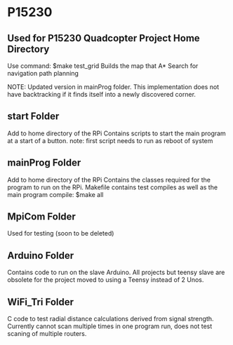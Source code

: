 P15230
======

Used for P15230 Quadcopter Project
Home Directory
------
Use command:
$make test_grid 
Builds the map that A* Search for navigation path planning

NOTE: Updated version in mainProg folder. This implementation does not have backtracking if it finds itself into
a newly discovered corner.

start Folder
-----
Add to home directory of the RPi
Contains scripts to start the main program at a start of a button.
note: first script needs to run as reboot of system

mainProg Folder
----
Add to home directory of the RPi
Contains the classes required for the program to run on the RPi. Makefile
contains test compiles as well as the main program compile:
$make all

MpiCom Folder
-------
Used for testing (soon to be deleted)

Arduino Folder
------
Contains code to run on the slave Arduino. All projects but teensy slave
are obsolete for the project moved to using a Teensy instead of 2 Unos.

WiFi_Tri Folder
------
C code to test radial distance calculations derived from signal strength. 
Currently cannot scan multiple times in one program run, does not test
scaning of multiple routers.
